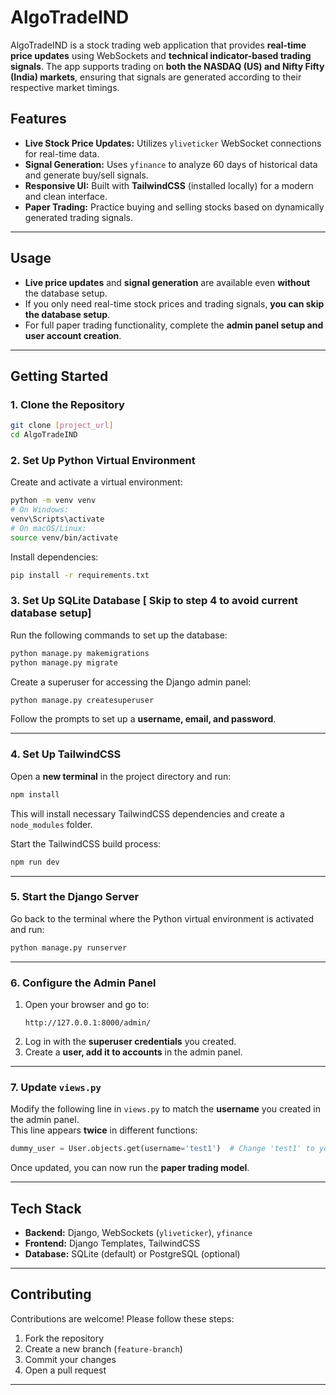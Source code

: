 # **AlgoTradeIND**  

AlgoTradeIND is a stock trading web application that provides **real-time price updates** using WebSockets and **technical indicator-based trading signals**. The app supports trading on **both the NASDAQ (US) and Nifty Fifty (India) markets**, ensuring that signals are generated according to their respective market timings.  

## **Features**  

- **Live Stock Price Updates:** Utilizes `yliveticker` WebSocket connections for real-time data.  
- **Signal Generation:** Uses `yfinance` to analyze 60 days of historical data and generate buy/sell signals.  
- **Responsive UI:** Built with **TailwindCSS** (installed locally) for a modern and clean interface.  
- **Paper Trading:** Practice buying and selling stocks based on dynamically generated trading signals.  

---

## **Usage**  

- **Live price updates** and **signal generation** are available even **without** the database setup.  
- If you only need real-time stock prices and trading signals, **you can skip the database setup**.  
- For full paper trading functionality, complete the **admin panel setup and user account creation**.  

---

## **Getting Started**  

### **1. Clone the Repository**  
```bash
git clone [project_url]
cd AlgoTradeIND
```

### **2. Set Up Python Virtual Environment**  

Create and activate a virtual environment:  
```bash
python -m venv venv
# On Windows:
venv\Scripts\activate
# On macOS/Linux:
source venv/bin/activate
```

Install dependencies:  
```bash
pip install -r requirements.txt
```

### **3. Set Up SQLite Database [ Skip to step 4 to avoid current database setup]**

Run the following commands to set up the database:  
```bash
python manage.py makemigrations
python manage.py migrate
```

Create a superuser for accessing the Django admin panel:  
```bash
python manage.py createsuperuser
```
Follow the prompts to set up a **username, email, and password**.

---

### **4. Set Up TailwindCSS**  

Open a **new terminal** in the project directory and run:  
```bash
npm install
```
This will install necessary TailwindCSS dependencies and create a `node_modules` folder.  

Start the TailwindCSS build process:  
```bash
npm run dev
```

---

### **5. Start the Django Server**  

Go back to the terminal where the Python virtual environment is activated and run:  
```bash
python manage.py runserver
```

---

### **6. Configure the Admin Panel**  

1. Open your browser and go to:  
   ```
   http://127.0.0.1:8000/admin/
   ```
2. Log in with the **superuser credentials** you created.  
3. Create a **user, add it to accounts** in the admin panel.  

---

### **7. Update `views.py`**  

Modify the following line in `views.py` to match the **username** you created in the admin panel.  
This line appears **twice** in different functions:  

```python
dummy_user = User.objects.get(username='test1')  # Change 'test1' to your created username
```

Once updated, you can now run the **paper trading model**.

---

## **Tech Stack**  

- **Backend:** Django, WebSockets (`yliveticker`), `yfinance`  
- **Frontend:** Django Templates, TailwindCSS  
- **Database:** SQLite (default) or PostgreSQL (optional)  

---

## **Contributing**  

Contributions are welcome! Please follow these steps:  
1. Fork the repository  
2. Create a new branch (`feature-branch`)  
3. Commit your changes  
4. Open a pull request  

---
